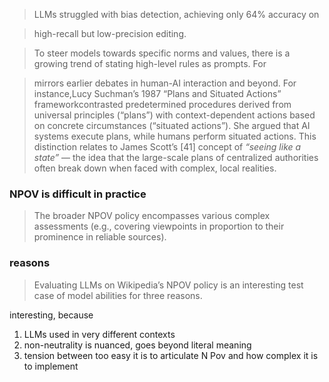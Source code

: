 > LLMs struggled with bias detection, achieving only 64% accuracy on

> high-recall but low-precision editing.

> To steer models towards specific norms and values, there is a growing trend of stating high-level rules as prompts. For

> mirrors earlier debates in human-AI interaction and beyond. For instance,Lucy Suchman’s 1987 “Plans and Situated Actions” frameworkcontrasted predetermined procedures derived from universal principles (“plans”) with context-dependent actions based on concrete circumstances (“situated actions”). She argued that AI systems execute plans, while humans perform situated actions. This distinction relates to James Scott’s [41] concept of _“seeing like a state”_ — the idea that the large-scale plans of centralized authorities often break down when faced with complex, local realities.

### NPOV is difficult in practice

> The broader NPOV policy encompasses various complex assessments (e.g., covering viewpoints in proportion to their prominence in reliable sources).

### reasons

> Evaluating LLMs on Wikipedia’s NPOV policy is an interesting test case of model abilities for three reasons.

interesting, because

1. LLMs used in very different contexts
2. non-neutrality is nuanced, goes beyond literal meaning
3. tension between too easy it is to articulate N Pov and how complex it is to implement
